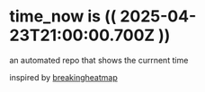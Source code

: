 # time_now is (( 2025-04-23T21:00:00.700Z ))

an automated repo that shows the currnent time

inspired by [breakingheatmap](https://github.com/breakingheatmap/breakingheatmap)